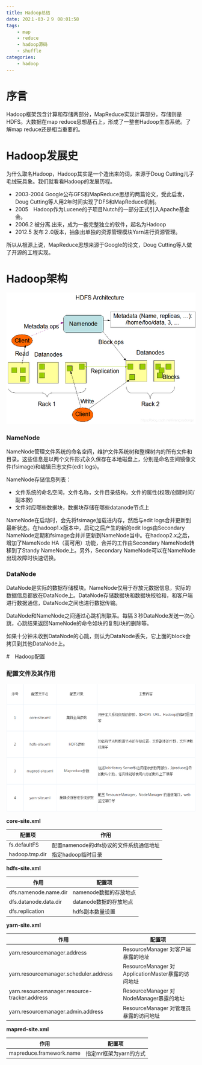 ```yaml
---
title: Hadoop总结
date: 202１-03-２９ 08:01:58
tags: 
    - map 
    - reduce
    - hadoop源码
    - shuffle
categories: 
    - hadoop
---
```


# 序言

Hadoop框架包含计算和存储两部分，MapReduce实现计算部分，存储则是HDFS。大数据在map reduce思想基石上，形成了一整套Hadoop生态系统。了解map reduce还是相当重要的。<!--more-->



# Hadoop发展史

为什么取名Hadoop，Hadoop其实是一个造出来的词，来源于Doug Cutting儿子毛绒玩具象。我们就看看Hadoop的发展历程。

- 2003-2004 Google公布GFS和MapReduce思想的两篇论文，受此启发，Doug Cutting等人用2年时间实现了DFS和MapReduce机制。
- 2005　Hadoop作为Lucene的子项目Nutch的一部分正式引入Apache基金会。
- 2006.2 被分离.出来，成为一套完整独立的软件，起名为Hadoop
- 2012.5 发布２.0版本，抽象出单独的资源管理模块Yarn进行资源管理。

所以从根源上说，MapReduce思想来源于Google的论文，Doug Cutting等人做了开源的工程实现。




# Hadoop架构
![hadoop-structure](https://raw.githubusercontent.com/zcenao21/photos-blog/main/hadoop/hadoop-structure.png)

### NameNode

NameNode管理文件系统的命名空间，维护文件系统树和整棵树内的所有文件和目录。这些信息是以两个文件形式永久保存在本地磁盘上，分别是命名空间镜像文件(fsimage)和编辑日志文件(edit logs)。

NameNode存储信息列表：

- 文件系统的命名空间，文件名称，文件目录结构，文件的属性(权限/创建时间/副本数)
- 文件对应哪些数据块，数据块存储在哪些datanode节点上

NameNode在启动时，会先将fsimage加载进内存，然后与edit logs合并更新到最新状态。在hadoop1.x版本中，启动之后产生的新的edit logs由Secondary NameNode定期和fsimage合并并更新到NameNode当中。在hadoop2.x之后，增加了NameNode HA（高可用）功能，合并的工作由Secondary NameNode转移到了Standy NameNode上。另外，Secondary NameNode可以在NameNode出现故障时快速切换。



### DataNode

DataNode是实际的数据存储模块。NameNode仅用于存放元数据信息，实际的数据信息都放在DataNode上。DataNode存储数据块和数据块校验和，和客户端进行数据通信，DataNode之间也进行数据传输。

DataNode和NameNode之间通过心跳机制联系。每隔３秒DataNode发送一次心跳，心跳结果返回NameNode的命令如块的复制/块的删除等。

如果十分钟未收到DataNode的心跳，则认为DataNode丢失，它上面的block会拷贝到其他DataNode上。



#　Hadoop配置

### 配置文件及其作用

![img](https://github.com/zcenao21/photos-blog/raw/main/hadoop/file-func.jpg)

**core-site.xml**

| 配置项         | 作用                                    |
| -------------- | --------------------------------------- |
| fs.defaultFS   | 配置namenode的dfs协议的文件系统通信地址 |
| hadoop.tmp.dir | 指定hadoop临时目录                      |

**hdfs-site.xml**

| 作用                  | 配置项                 |
| --------------------- | ---------------------- |
| dfs.namenode.name.dir | namenode数据的存放地点 |
| dfs.datanode.data.dir | datanode数据的存放地点 |
| dfs.replication       | hdfs副本数量设置       |

**yarn-site.xml**

| 作用                                          | 配置项                                            |
| --------------------------------------------- | ------------------------------------------------- |
| yarn.resourcemanager.address                  | ResourceManager 对客户端暴露的地址                |
| yarn.resourcemanager.scheduler.address        | ResourceManager 对ApplicationMaster暴露的访问地址 |
| yarn.resourcemanager.resource-tracker.address | ResourceManager 对NodeManager暴露的地址           |
| yarn.resourcemanager.admin.address            | ResourceManager 对管理员暴露的访问地址            |

**mapred-site.xml**

| 作用                     | 配置项                 |
| ------------------------ | ---------------------- |
| mapreduce.framework.name | 指定mr框架为yarn的方式 |












































































































